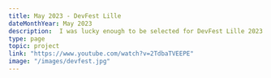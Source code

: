 ```yaml
---
title: May 2023 - DevFest Lille
dateMonthYear: May 2023
description:  I was lucky enough to be selected for DevFest Lille 2023.
type: page
topic: project
link: "https://www.youtube.com/watch?v=2TdbaTVEEPE"
image: "/images/devfest.jpg"
---
```


